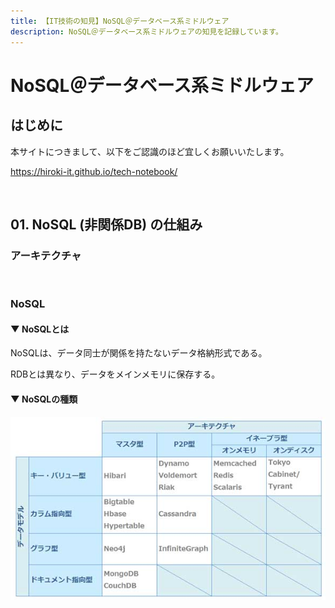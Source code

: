 ```yaml
---
title: 【IT技術の知見】NoSQL＠データベース系ミドルウェア
description: NoSQL＠データベース系ミドルウェアの知見を記録しています。
---
```


# NoSQL＠データベース系ミドルウェア

## はじめに

本サイトにつきまして、以下をご認識のほど宜しくお願いいたします。

https://hiroki-it.github.io/tech-notebook/

<br>

## 01. NoSQL (非関係DB) の仕組み

### アーキテクチャ

<br>

### NoSQL

#### ▼ NoSQLとは

NoSQLは、データ同士が関係を持たないデータ格納形式である。

RDBとは異なり、データをメインメモリに保存する。

#### ▼ NoSQLの種類

![NoSQLの分類](https://raw.githubusercontent.com/hiroki-it/tech-notebook-images/master/images/NoSQLの種類.jpg)

<br>
